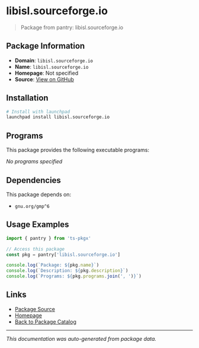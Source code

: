 # libisl.sourceforge.io

> Package from pantry: libisl.sourceforge.io

## Package Information

- **Domain**: `libisl.sourceforge.io`
- **Name**: `libisl.sourceforge.io`
- **Homepage**: Not specified
- **Source**: [View on GitHub](https://github.com/pkgxdev/pantry/tree/main/projects/libisl.sourceforge.io/package.yml)

## Installation

```bash
# Install with launchpad
launchpad install libisl.sourceforge.io
```

## Programs

This package provides the following executable programs:

*No programs specified*

## Dependencies

This package depends on:

- `gnu.org/gmp^6`

## Usage Examples

```typescript
import { pantry } from 'ts-pkgx'

// Access this package
const pkg = pantry['libisl.sourceforge.io']

console.log(`Package: ${pkg.name}`)
console.log(`Description: ${pkg.description}`)
console.log(`Programs: ${pkg.programs.join(', ')}`)
```

## Links

- [Package Source](https://github.com/pkgxdev/pantry/tree/main/projects/libisl.sourceforge.io/package.yml)
- [Homepage](#)
- [Back to Package Catalog](../../package-catalog.md)

---

*This documentation was auto-generated from package data.*
